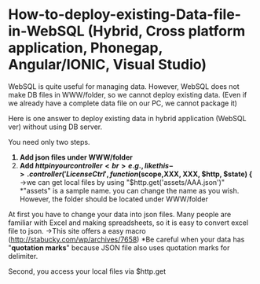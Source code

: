 # How-to-deploy-existing-Data-file-in-WebSQL (Hybrid, Cross platform application, Phonegap, Angular/IONIC, Visual Studio)
WebSQL is quite useful for managing data. However, WebSQL does not make DB files in WWW/folder, so we cannot deploy existing data.
(Even if we already have a complete data file on our PC, we cannot package it)   

<p>
Here is one answer to deploy existing data in hybrid application (WebSQL ver) without using DB server.
</p>
<p>

You need only two steps.<br><b>
1) Add json files under WWW/folder<br>
2) Add $http in your controller <br>e.g.,like this->.controller('LicenseCtrl', function ($scope,XXX, XXX, $http, $state) {<br></b>
->we can get local files by using "$http.get('assets/AAA.json')" <br>
*"assets" is a sample name. you can change the name as you wish. However, the folder should be located under WWW/folder

At first you have to change your data into json files.
Many people are familiar with Excel and making spreadsheets, so it is easy to convert excel file to json.
->This site offers a easy macro (http://stabucky.com/wp/archives/7658)
*Be careful when your data has "<b>quotation marks</b>" because JSON file also uses quotation marks for delimiter.

Second, you access your local files via $http.get

